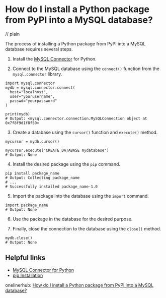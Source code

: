 # How do I install a Python package from PyPI into a MySQL database?
// plain

The process of installing a Python package from PyPI into a MySQL database requires several steps.

1. Install the [MySQL Connector](https://dev.mysql.com/doc/connector-python/en/connector-python-installation-binary.html) for Python.

2. Connect to the MySQL database using the `connect()` function from the `mysql.connector` library.

```
import mysql.connector
mydb = mysql.connector.connect(
  host="localhost",
  user="yourusername",
  passwd="yourpassword"
)

print(mydb)
# Output: <mysql.connector.connection.MySQLConnection object at 0x7f8f9d1f8f50>
```

3. Create a database using the `cursor()` function and `execute()` method.

```
mycursor = mydb.cursor()

mycursor.execute("CREATE DATABASE mydatabase")
# Output: None
```

4. Install the desired package using the `pip` command.

```
pip install package_name
# Output: Collecting package_name
# ...
# Successfully installed package_name-1.0
```

5. Import the package into the database using the `import` command.

```
import package_name
# Output: None
```

6. Use the package in the database for the desired purpose.

7. Finally, close the connection to the database using the `close()` method.

```
mydb.close()
# Output: None
```

## Helpful links
- [MySQL Connector for Python](https://dev.mysql.com/doc/connector-python/en/connector-python-installation-binary.html)
- [pip Installation](https://pip.pypa.io/en/stable/installing/)

onelinerhub: [How do I install a Python package from PyPI into a MySQL database?](https://onelinerhub.com/python-mysql/how-do-i-install-a-python-package-from-pypi-into-a-mysql-database)